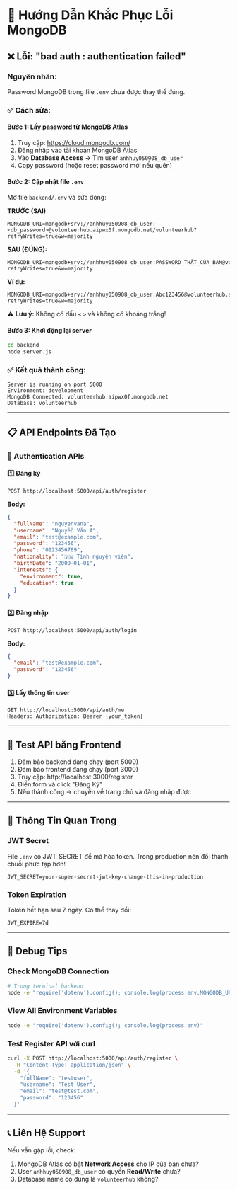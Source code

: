# 🔧 Hướng Dẫn Khắc Phục Lỗi MongoDB

## ❌ Lỗi: "bad auth : authentication failed"

### Nguyên nhân:

Password MongoDB trong file `.env` chưa được thay thế đúng.

### ✅ Cách sửa:

#### Bước 1: Lấy password từ MongoDB Atlas

1. Truy cập: https://cloud.mongodb.com/
2. Đăng nhập vào tài khoản MongoDB Atlas
3. Vào **Database Access** → Tìm user `anhhuy050908_db_user`
4. Copy password (hoặc reset password mới nếu quên)

#### Bước 2: Cập nhật file `.env`

Mở file `backend/.env` và sửa dòng:

**TRƯỚC (SAI):**

```env
MONGODB_URI=mongodb+srv://anhhuy050908_db_user:<db_password>@volunteerhub.aipwx0f.mongodb.net/volunteerhub?retryWrites=true&w=majority
```

**SAU (ĐÚNG):**

```env
MONGODB_URI=mongodb+srv://anhhuy050908_db_user:PASSWORD_THẬT_CỦA_BẠN@volunteerhub.aipwx0f.mongodb.net/volunteerhub?retryWrites=true&w=majority
```

**Ví dụ:**

```env
MONGODB_URI=mongodb+srv://anhhuy050908_db_user:Abc123456@volunteerhub.aipwx0f.mongodb.net/volunteerhub?retryWrites=true&w=majority
```

⚠️ **Lưu ý:** Không có dấu `<` `>` và không có khoảng trắng!

#### Bước 3: Khởi động lại server

```bash
cd backend
node server.js
```

### ✅ Kết quả thành công:

```
Server is running on port 5000
Environment: development
MongoDB Connected: volunteerhub.aipwx0f.mongodb.net
Database: volunteerhub
```

---

## 📋 API Endpoints Đã Tạo

### 🔐 Authentication APIs

#### 1️⃣ Đăng ký

```
POST http://localhost:5000/api/auth/register
```

**Body:**

```json
{
  "fullName": "nguyenvana",
  "username": "Nguyễn Văn A",
  "email": "test@example.com",
  "password": "123456",
  "phone": "0123456789",
  "nationality": "🇻🇳 Tình nguyện viên",
  "birthDate": "2000-01-01",
  "interests": {
    "environment": true,
    "education": true
  }
}
```

#### 2️⃣ Đăng nhập

```
POST http://localhost:5000/api/auth/login
```

**Body:**

```json
{
  "email": "test@example.com",
  "password": "123456"
}
```

#### 3️⃣ Lấy thông tin user

```
GET http://localhost:5000/api/auth/me
Headers: Authorization: Bearer {your_token}
```

---

## 🧪 Test API bằng Frontend

1. Đảm bảo backend đang chạy (port 5000)
2. Đảm bảo frontend đang chạy (port 3000)
3. Truy cập: http://localhost:3000/register
4. Điền form và click "Đăng Ký"
5. Nếu thành công → chuyển về trang chủ và đăng nhập được

---

## 🔑 Thông Tin Quan Trọng

### JWT Secret

File `.env` có JWT_SECRET để mã hóa token. Trong production nên đổi thành chuỗi phức tạp hơn!

```env
JWT_SECRET=your-super-secret-jwt-key-change-this-in-production
```

### Token Expiration

Token hết hạn sau 7 ngày. Có thể thay đổi:

```env
JWT_EXPIRE=7d
```

---

## 🐛 Debug Tips

### Check MongoDB Connection

```bash
# Trong terminal backend
node -e "require('dotenv').config(); console.log(process.env.MONGODB_URI)"
```

### View All Environment Variables

```bash
node -e "require('dotenv').config(); console.log(process.env)"
```

### Test Register API với curl

```bash
curl -X POST http://localhost:5000/api/auth/register \
  -H "Content-Type: application/json" \
  -d '{
    "fullName": "testuser",
    "username": "Test User",
    "email": "test@test.com",
    "password": "123456"
  }'
```

---

## 📞 Liên Hệ Support

Nếu vẫn gặp lỗi, check:

1. MongoDB Atlas có bật **Network Access** cho IP của bạn chưa?
2. User `anhhuy050908_db_user` có quyền **Read/Write** chưa?
3. Database name có đúng là `volunteerhub` không?
